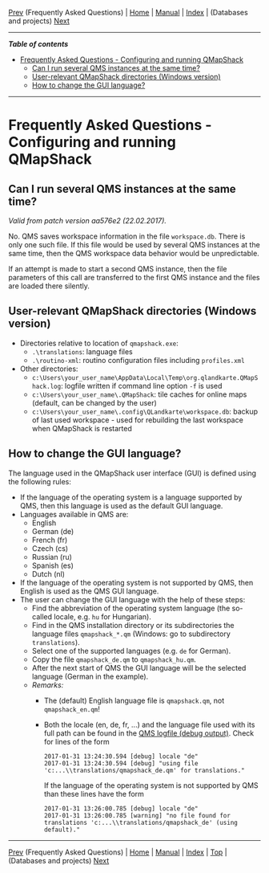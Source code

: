 [Prev](DocFaq) (Frequently Asked Questions) | [Home](Home) | [Manual](DocMain) | [Index](AxAdvIndex) | (Databases and projects) [Next](DocFaqData)
- - -
 
***Table of contents***

* [Frequently Asked Questions - Configuring and running QMapShack](#frequently-asked-questions---configuring-and-running-qmapshack)
    * [Can I run several QMS instances at the same time?](#can-i-run-several-qms-instances-at-the-same-time)
    * [User-relevant QMapShack directories (Windows version)](#user-relevant-qmapshack-directories-windows-version)
    * [How to change the GUI language?](#how-to-change-the-gui-language)

* * * * * * * * * *
 
# Frequently Asked Questions - Configuring and running QMapShack

## Can I run several QMS instances at the same time?


_Valid from patch version aa576e2 (22.02.2017)._ 

No. QMS saves workspace information in the file `workspace.db`. There is only one such
file. If this file would be used by several QMS instances at the same time, then the 
QMS workspace data behavior would be unpredictable.

If an attempt is made to start a second QMS instance, then the file parameters of this call are transferred to the first QMS instance
and the files are loaded there silently.


## User-relevant QMapShack directories (Windows version)

* Directories relative to location of `qmapshack.exe`:
    * `.\translations`: language files
    * `.\routino-xml`: routino configuration files including `profiles.xml`
* Other directories:
    * `c:\Users\your_user_name\AppData\Local\Temp\org.qlandkarte.QMapShack.log`: logfile written if command line option
      `-f` is used
    * `c:\Users\your_user_name\.QMapShack`: tile caches for online maps (default, can be changed by the user)
    * `c:\Users\your_user_name\.config\QLandkarte\workspace.db`: backup of last used workspace - used for rebuilding the last workspace when QMapShack is restarted

## How to change the GUI language?

The language used in the QMapShack user interface (GUI) is defined using the following rules:

* If the language of the operating system is a language supported by QMS, then this language is used as the default GUI language.
* Languages available in QMS are:
    * English 
    * German (de)
    * French (fr)
    * Czech  (cs)
    * Russian (ru)
    * Spanish (es)
    * Dutch (nl)
* If the language of the operating system is not supported by QMS, then English is used as the QMS GUI language.
* The user can change the GUI language with the help of these steps:
    * Find the abbreviation of the operating system language (the so-called locale, e.g. `hu` for Hungarian).
    * Find in the QMS installation directory or its subdirectories the language files `qmapshack_*.qm` 
      (Windows: go to subdirectory `translations`).
    * Select one of the supported languages (e.g. `de` for German).
    * Copy the file `qmapshack_de.qm` to `qmapshack_hu.qm`.
    * After the next start of QMS the GUI language will be the selected language (German in the example).
    * _Remarks:_ 
       * The (default) English language file is `qmapshack.qm`, not `qmapshack_en.qm`! 
       * Both the locale (en, de, fr, ...) and the language file used with its full path can be 
         found in the [QMS logfile (debug output)](DocCmdOptions "Use of QMS logfile"). Check for lines of the form
    
             2017-01-31 13:24:30.594 [debug] locale "de"    
             2017-01-31 13:24:30.594 [debug] "using file 'c:...\\translations/qmapshack_de.qm' for translations."
     
         If the language of the operating system is not supported by QMS than these lines have the form
     
             2017-01-31 13:26:00.785 [debug] locale "de"
             2017-01-31 13:26:00.785 [warning] "no file found for translations 'c:...\\translations/qmapshack_de' (using default)."


- - -
[Prev](DocFaq) (Frequently Asked Questions) | [Home](Home) | [Manual](DocMain) | [Index](AxAdvIndex) | [Top](#) | (Databases and projects) [Next](DocFaqData)
